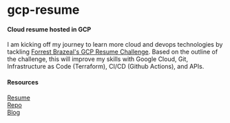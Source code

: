 # gcp-resume

#### Cloud resume hosted in GCP

I am kicking off my journey to learn more cloud and devops technologies by tackling [Forrest Brazeal's GCP Resume Challenge](https://cloudresumechallenge.dev/docs/the-challenge/googlecloud/). Based on the outline of the challenge, this will improve my skills with Google Cloud, Git, Infrastructure as Code (Terraform), CI/CD (Github Actions), and APIs.

#### Resources

[Resume](https://resume.andrewperlas.com)<br>
[Repo](https://github.com/andrewperlas/gcp-resume)<br>
[Blog](https://techblog.andrewperlas.com)<br>

